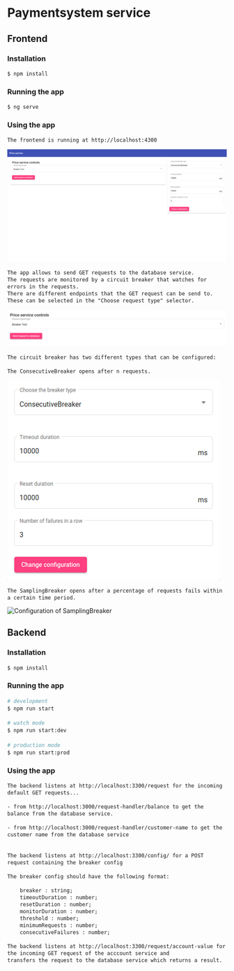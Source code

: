# Paymentsystem service

## Frontend

### Installation

```bash
$ npm install
```
### Running the app

```bash
$ ng serve
```
### Using the app

```
The frontend is running at http://localhost:4300
```
![Complete UI](documentation/FullUI.png)
```
The app allows to send GET requests to the database service.
The requests are monitored by a circuit breaker that watches for errors in the requests.
There are different endpoints that the GET request can be send to.
These can be selected in the "Choose request type" selector.
```
![Sending requests to the database service](documentation/SendRequestField.png)
```
The circuit breaker has two different types that can be configured:

The ConsecutiveBreaker opens after n requests.
```
![Configuration of ConsecutiveBreaker](documentation/ConsecutiveBreaker.png)
```
The SamplingBreaker opens after a percentage of requests fails within a certain time period.
```
![Configuration of SamplingBreaker](https://github.com/ccims/paymentsystem-service/blob/master/documentation/SamplingBreaker.png)



## Backend

### Installation

```bash
$ npm install
```

### Running the app

```bash
# development
$ npm run start

# watch mode
$ npm run start:dev

# production mode
$ npm run start:prod
```

### Using the app

```
The backend listens at http://localhost:3300/request for the incoming default GET requests...

- from http://localhost:3000/request-handler/balance to get the balance from the database service.

- from http://localhost:3000/request-handler/customer-name to get the customer name from the database service


The backend listens at http://localhost:3300/config/ for a POST request containing the breaker config

The breaker config should have the following format:

    breaker : string;
    timeoutDuration : number;
    resetDuration : number;
    monitorDuration : number;
    threshold : number;
    minimumRequests : number;
    consecutiveFailures : number;

The backend listens at http://localhost:3300/request/account-value for the incoming GET request of the acccount service and
transfers the request to the database service which returns a result.
```
